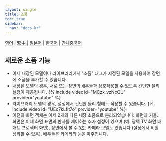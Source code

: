 ```yaml
---
layout: single
title: 소품
toc: true
sidebar:
  nav: "docs-kr"
---
```

[영어](/dancexr/features/props) | [繁中](/tw/dancexr/features/props) | [일본어](/jp/dancexr/features/props) | [한국어](/kr/dancexr/features/props) | [간체중국어](/zh/dancexr/features/props)


## 새로운 소품 기능
* 이제 내장된 모델이나 라이브러리에서 "소품" 태그가 지정된 모델을 사용하여 장면에 소품을 추가할 수 있습니다.
* 내장된 모델의 경우, 서로 또는 장면의 배우들과 상호작용할 수 있도록 간단한 물리 설정이 제공됩니다.
{% include video id="MCzx_vzNcQU" provider="youtube" %}
* 라이브러리 모델의 경우, 설정에서 간단한 물리 형태도 적용할 수 있습니다.
{% include video id="UEc7kLflt7o" provider="youtube" %}
* 이전의 화면 객체는 이제 2개의 다른 내장 소품으로 분리되었습니다: 화면과 거울. 화면은 이제 화면 표면의 반사를 제어하는 추가 설정이 있으며 (예: 광택 TV 화면 대 매트 프로젝터 화면), 장면에서 볼 수 있는 카메라 모델도 있습니다 (설정에서 비활성화할 수 있음). 배우들은 카메라와 눈을 마주칩니다.